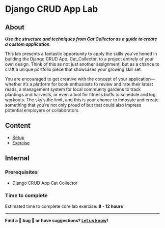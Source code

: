 
<h1>
  <span class="prefix"></span>
  <span class="headline">Django CRUD App Lab</span>
</h1>

## About

**_Use the structure and techniques from Cat Collector as a guide to create a custom application._**

This lab presents a fantastic opportunity to apply the skills you've honed in building the Django CRUD App, Cat_Collector, to a project entirely of your own design. Think of this as not just another assignment, but as a chance to craft a unique portfolio piece that showcases your growing skill set. 

You are encouraged to get creative with the concept of your application—whether it’s a platform for book enthusiasts to review and rate their latest reads, a management system for local community gardens to track plantings and harvests, or even a tool for fitness buffs to schedule and log workouts. The sky’s the limit, and this is your chance to innovate and create something that you’re not only proud of but that could also impress potential employers or collaborators.

## Content

- [Setup](./setup/README.md)
- [Exercise](./exercise/README.md)

## Internal

### Prerequisites

- Django CRUD App Cat Collector

### Time to complete

Estimated time to complete core lab exercise: **8 - 12 hours**

---

**Find a 👾 bug 👾 or have suggestions? [Let us know](https://pages.git.generalassemb.ly/modular-curriculum-all-courses/universal-resources-internal/module-feedback.html)!**
